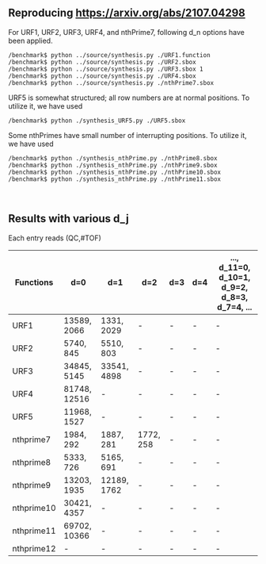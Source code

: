 ## Reproducing https://arxiv.org/abs/2107.04298

For URF1, URF2, URF3, URF4, and nthPrime7, following d_n options have been applied.

```
/benchmark$ python ../source/synthesis.py ./URF1.function
/benchmark$ python ../source/synthesis.py ./URF2.sbox
/benchmark$ python ../source/synthesis.py ./URF3.sbox 1
/benchmark$ python ../source/synthesis.py ./URF4.sbox
/benchmark$ python ../source/synthesis.py ./nthPrime7.sbox
```

URF5 is somewhat structured; all row numbers are at normal positions. To utilize it, we have used
```
/benchmark$ python ./synthesis_URF5.py ./URF5.sbox
```

Some nthPrimes have small number of interrupting positions. To utilize it, we have used
```
/benchmark$ python ./synthesis_nthPrime.py ./nthPrime8.sbox
/benchmark$ python ./synthesis_nthPrime.py ./nthPrime9.sbox
/benchmark$ python ./synthesis_nthPrime.py ./nthPrime10.sbox
/benchmark$ python ./synthesis_nthPrime.py ./nthPrime11.sbox
```
</br>

## Results with various d_j  
Each entry reads (QC,#TOF)  

|  Functions |      d=0      |      d=1      |      d=2      |      d=3      |      d=4      | ..., d_11=0, d_10=1, d_9=2, d_8=3, d_7=4, ... |
|    ----    |      ----     |     ----      |     ----      |     ----      |     ----      |                       ----                    |
|    URF1    | 13589, 2066   | 1331, 2029    |       -       |       -       |       -       |                        -                      |
|    URF2    | 5740, 845     | 5510, 803     |       -       |       -       |       -       |                        -                      |
|    URF3    | 34845, 5145   | 33541, 4898   |       -       |       -       |       -       |                        -                      |
|    URF4    | 81748, 12516  |      -        |       -       |       -       |       -       |                        -                      |
|    URF5    | 11968, 1527   |       -       |       -       |       -       |       -       |                        -                      |
| nthprime7  | 1984, 292     | 1887, 281     | 1772, 258     |       -       |       -       |                        -                      |
| nthprime8  | 5333, 726     | 5165, 691     |       -       |       -       |       -       |                        -                      |
| nthprime9  | 13203, 1935   | 12189, 1762   |       -       |       -       |       -       |                        -                      |
| nthprime10 | 30421, 4357   |       -       |       -       |       -       |       -       |                        -                      |
| nthprime11 | 69702, 10366  |       -       |       -       |       -       |       -       |                        -                      |
| nthprime12 |       -       |       -       |       -       |       -       |       -       |                        -                      |
